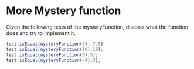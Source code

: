 # More Mystery function

Given the following tests of the mysteryFunction, discuss what the function does and try to implement it.


```JavaScript
test.isEqual(mysteryFunction(5), 7.5)
test.isEqual(mysteryFunction(10),10);  
test.isEqual(mysteryFunction(0),5);   
test.isEqual(mysteryFunction(-4),3);  
```
